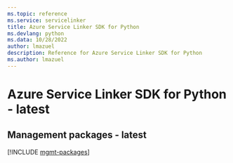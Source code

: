 ```yaml
---
ms.topic: reference
ms.service: servicelinker
title: Azure Service Linker SDK for Python
ms.devlang: python
ms.data: 10/28/2022
author: lmazuel
description: Reference for Azure Service Linker SDK for Python
ms.author: lmazuel
---
```

# Azure Service Linker SDK for Python - latest

## Management packages - latest
[!INCLUDE [mgmt-packages](service-linker-mgmt-index.md)]